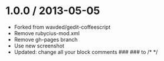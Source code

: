
1.0.0 / 2013-05-05 
==================

  * Forked from wavded/gedit-coffeescript
  * Remove rubycius-mod.xml
  * Remove gh-pages branch
  * Use new screenshot
  * Updated: change all your block comments ### ### to /* */
